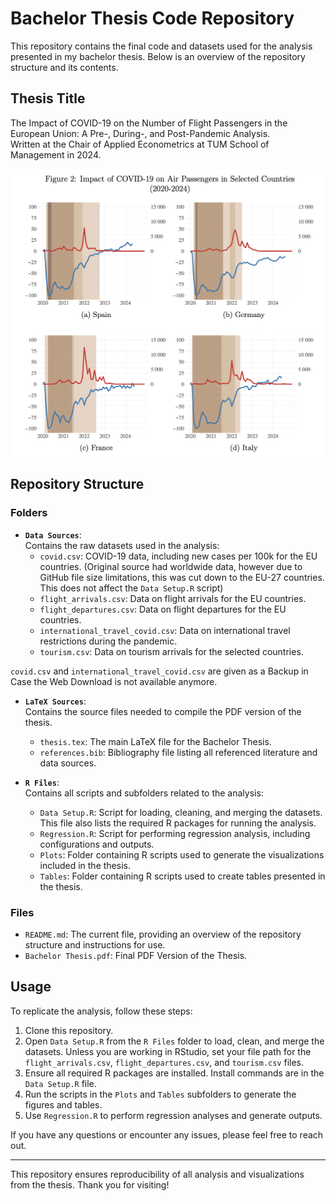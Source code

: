# Bachelor Thesis Code Repository

This repository contains the final code and datasets used for the analysis presented in my bachelor thesis. Below is an overview of the repository structure and its contents.

## Thesis Title

The Impact of COVID-19 on the Number of Flight Passengers in the European Union: A Pre-, During-, and Post-Pandemic Analysis.  
Written at the Chair of Applied Econometrics at TUM School of Management in 2024.

<img src="./Screenshot.png" alt="Screenshot of Figure 2" width="600">

## Repository Structure

### Folders
- **`Data Sources`**:  
  Contains the raw datasets used in the analysis:
  - `covid.csv`: 
    COVID-19 data, including new cases per 100k for the EU countries. (Original source had worldwide data, however due to GitHub file size limitations, this was cut down to the EU-27 countries. This does not affect the `Data Setup.R` script)
  - `flight_arrivals.csv`: 
    Data on flight arrivals for the EU countries.
  - `flight_departures.csv`: 
    Data on flight departures for the EU countries.
  - `international_travel_covid.csv`: 
    Data on international travel restrictions during the pandemic.
  - `tourism.csv`: 
    Data on tourism arrivals for the selected countries.

`covid.csv` and `international_travel_covid.csv` are given as a Backup in Case the Web Download is not available anymore.


- **`LaTeX Sources`**:  
  Contains the source files needed to compile the PDF version of the thesis.  
  - `thesis.tex`: 
    The main LaTeX file for the Bachelor Thesis.  
  - `references.bib`: 
    Bibliography file listing all referenced literature and data sources.

- **`R Files`**:  
  Contains all scripts and subfolders related to the analysis:
  - `Data Setup.R`: 
    Script for loading, cleaning, and merging the datasets. This file also lists the required R packages for running the analysis.
  - `Regression.R`: 
    Script for performing regression analysis, including configurations and outputs.
  - `Plots`: 
    Folder containing R scripts used to generate the visualizations included in the thesis.
  - `Tables`: 
    Folder containing R scripts used to create tables presented in the thesis.

### Files
- `README.md`: 
  The current file, providing an overview of the repository structure and instructions for use.
- `Bachelor Thesis.pdf`: 
  Final PDF Version of the Thesis.


## Usage
To replicate the analysis, follow these steps:
1. Clone this repository.
2. Open `Data Setup.R` from the `R Files` folder to load, clean, and merge the datasets. Unless you are working in RStudio, set your file path for the `flight_arrivals.csv`, `flight_departures.csv`, and `tourism.csv` files.
3. Ensure all required R packages are installed. Install commands are in the `Data Setup.R` file.
4. Run the scripts in the `Plots` and `Tables` subfolders to generate the figures and tables.
5. Use `Regression.R` to perform regression analyses and generate outputs.

If you have any questions or encounter any issues, please feel free to reach out.

---

This repository ensures reproducibility of all analysis and visualizations from the thesis. Thank you for visiting!